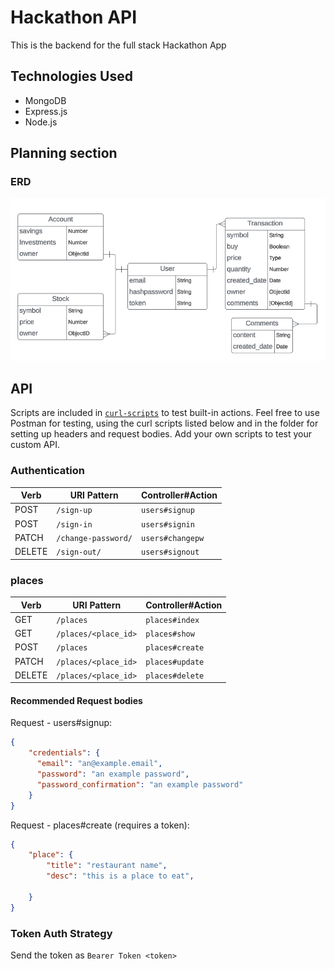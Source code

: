 # Hackathon API

This is the backend for the full stack Hackathon App

## Technologies Used

- MongoDB
- Express.js
- Node.js


## Planning section


### ERD

<img src="./images/erd.png" alt="entity relationship diagram">


## API

Scripts are included in [`curl-scripts`](curl-scripts) to test built-in actions. Feel free to use Postman for testing, using the curl scripts listed below and in the folder for setting up headers and request bodies.
Add your own scripts to test your custom API.

### Authentication

| Verb   | URI Pattern            | Controller#Action |
|--------|------------------------|-------------------|
| POST   | `/sign-up`             | `users#signup`    |
| POST   | `/sign-in`             | `users#signin`    |
| PATCH  | `/change-password/` | `users#changepw`  |
| DELETE | `/sign-out/`        | `users#signout`   |

### places

| Verb   | URI Pattern            | Controller#Action |
|--------|------------------------|-------------------|
| GET   | `/places`             | `places#index`    |
| GET   | `/places/<place_id>`    | `places#show`    |
| POST   | `/places`             | `places#create`    |
| PATCH  | `/places/<place_id>` | `places#update`  |
| DELETE | `/places/<place_id>`        | `places#delete`   |



#### Recommended Request bodies

Request - users#signup:

```json
{
    "credentials": {
      "email": "an@example.email",
      "password": "an example password",
      "password_confirmation": "an example password"
    }
}
```

Request - places#create (requires a token):

```json
{
    "place": {
        "title": "restaurant name",
        "desc": "this is a place to eat",
        
    }
}
```

### Token Auth Strategy

Send the token as `Bearer Token <token>`